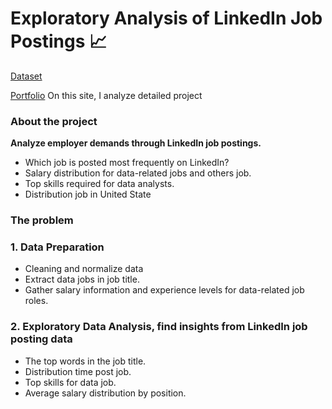 # Exploratory Analysis of LinkedIn Job Postings 📈
[Dataset](https://www.kaggle.com/datasets/asaniczka/1-3m-linkedin-jobs-and-skills-2024)

[Portfolio](https://data-portfolio-h.notion.site/Exploratory-Analysis-of-LinkedIn-Job-Postings-8cb3c7d1ddcd46348ef2c4bbc2e00c11) On this site, I analyze detailed project
### About the project
**Analyze employer demands through LinkedIn job postings.**
- Which job is posted most frequently on LinkedIn?
- Salary distribution for data-related jobs and others job.
- Top skills required for data analysts.
- Distribution job in United State
### The problem
### 1. Data Preparation
- Cleaning and normalize data
- Extract data jobs in job title.
- Gather salary information and experience levels for data-related job roles.
### 2. Exploratory Data Analysis, find insights from LinkedIn job posting data
- The top words in the job title.
- Distribution time post job.
- Top skills for data job.
- Average salary distribution by position.
